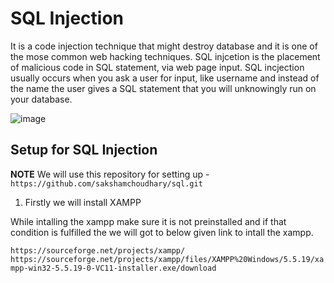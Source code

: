 # SQL Injection 

It is a code injection technique that might destroy database and it is one of the mose common web hacking techniques. SQL injcetion is the placement of malicious code in SQL statement, via web page input. SQL incjection usually occurs when you ask a user for input, like username and instead of the name the user gives a SQL statement that you will unknowingly run on your database. 

![image](https://user-images.githubusercontent.com/60937657/198902914-580df9a4-f051-4a21-a4ed-aeef2b2e94f7.png)

## Setup for SQL Injection 

**NOTE** We will use this repository for setting up - ``` https://github.com/sakshamchoudhary/sql.git ```

1. Firstly we will install XAMPP 

While intalling the xampp make sure it is not preinstalled and if that condition is fulfilled the we will got to below given link to intall the xampp. 

``` https://sourceforge.net/projects/xampp/ ```
``` https://sourceforge.net/projects/xampp/files/XAMPP%20Windows/5.5.19/xampp-win32-5.5.19-0-VC11-installer.exe/download ```
